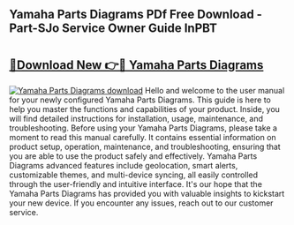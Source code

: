 ## Yamaha Parts Diagrams PDf Free Download - Part-SJo Service Owner Guide InPBT

# <h2><a href="http://dfou172.blite.top/?on=Yamaha+Parts+Diagrams">🔗Download New 👉🔴 Yamaha Parts Diagrams</a></h2>

[![Yamaha Parts Diagrams download](https://i.imgur.com/lujVjoI.png)](http://dfou172.blite.top/?on=Yamaha+Parts+Diagrams)
Hello and welcome to the user manual for your newly configured Yamaha Parts Diagrams. This guide is here to help you master the functions and capabilities of your product. Inside, you will find detailed instructions for installation, usage, maintenance, and troubleshooting. Before using your Yamaha Parts Diagrams, please take a moment to read this manual carefully. It contains essential information on product setup, operation, maintenance, and troubleshooting, ensuring that you are able to use the product safely and effectively. Yamaha Parts Diagrams advanced features include geolocation, smart alerts, customizable themes, and multi-device syncing, all easily controlled through the user-friendly and intuitive interface. It's our hope that the Yamaha Parts Diagrams has provided you with valuable insights to kickstart your new device. If you encounter any issues, reach out to our customer service.
